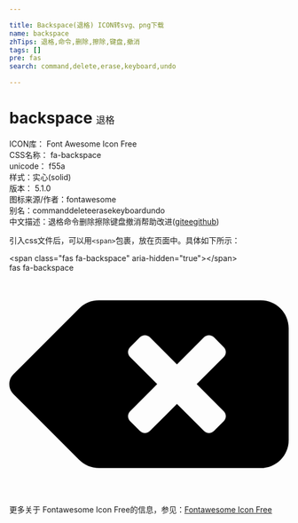 ```yaml
---

title: Backspace(退格) ICON转svg、png下载
name: backspace
zhTips: 退格,命令,删除,擦除,键盘,撤消
tags: []
pre: fas
search: command,delete,erase,keyboard,undo

---
```


# backspace  <small style="font-size: 60%;font-weight: 100">退格</small>


<div class="detail-page">
<p>
<span>
ICON库：
<span class="badge-secondary badge">Font Awesome Icon Free</span> 
</span>
<br/>
<span>
CSS名称：
<span class="badge-secondary badge">fa-backspace</span> 
</span>
<br/>
<span>
unicode：
<span class="badge-secondary badge">f55a</span> 
<copy-btn content='f55a' btn-title=""></copy-btn>
<copy-btn :content='String.fromCodePoint(parseInt("f55a", 16))' btn-title="复制U"></copy-btn>
</span><br/><span>样式：<span class="badge-light badge">实心(solid)</span></span>
<br/>
<span>
版本：
<span class="badge-secondary badge">5.1.0</span> 
</span>
<br/>
<span>图标来源/作者：<span class="badge-light badge">fontawesome</span></span> 
<br/>
<span>别名：<span class="badge-light badge">command</span><span class="badge-light badge">delete</span><span class="badge-light badge">erase</span><span class="badge-light badge">keyboard</span><span class="badge-light badge">undo</span></span><br/><span class="zh-detail">中文描述：<span class="badge-primary badge">退格</span><span class="badge-primary badge">命令</span><span class="badge-primary badge">删除</span><span class="badge-primary badge">擦除</span><span class="badge-primary badge">键盘</span><span class="badge-primary badge">撤消</span><span class="help-link"><span>帮助改进</span>(<a href="https://gitee.com/liuwave/icon-helper/edit/master/json/fontawesome/solid/backspace.json" target="_blank" rel="noopener noreferrer">gitee</a><a href="https://github.com/liuwave/icon-helper/edit/master/json/fontawesome/solid/backspace.json" target="_blank" rel="noopener noreferrer">github</a></span>)</span><br/>
</p>
</div>
<div class="alert alert-dark">
  <i class="fas fa-backspace fa-xs"></i>
  <i class="fas fa-backspace fa-sm"></i>
  <i class="fas fa-backspace fa-lg"></i>
  <i class="fas fa-backspace fa-2x"></i>
  <i class="fas fa-backspace fa-3x"></i>
  <i class="fas fa-backspace fa-5x"></i>
  <i class="fas fa-backspace fa-7x"></i>
</div>
<div>
  <p>引入css文件后，可以用<code>&lt;span&gt;</code>包裹，放在页面中。具体如下所示：    
  </p>
  <div class="alert alert-primary" style="font-size: 14px">
    &lt;span class="fas fa-backspace" aria-hidden="true"&gt;&lt;/span&gt;
    <copy-btn content='<span class="fas fa-backspace" aria-hidden="true"></span>'></copy-btn>
  </div>
  <div class="alert alert-secondary">
    <i class="fas fa-backspace"
    style="font-size: 24px"
    aria-hidden="true"></i> fas fa-backspace
    <copy-btn content="fas fa-backspace" btn-title="复制图标名称"></copy-btn>
  </div>
</div>
<div id="svg" class="svg-wrap">
<svg xmlns="http://www.w3.org/2000/svg" viewBox="0 0 640 512"><path d="M576 64H205.26A63.97 63.97 0 0 0 160 82.75L9.37 233.37c-12.5 12.5-12.5 32.76 0 45.25L160 429.25c12 12 28.28 18.75 45.25 18.75H576c35.35 0 64-28.65 64-64V128c0-35.35-28.65-64-64-64zm-84.69 254.06c6.25 6.25 6.25 16.38 0 22.63l-22.62 22.62c-6.25 6.25-16.38 6.25-22.63 0L384 301.25l-62.06 62.06c-6.25 6.25-16.38 6.25-22.63 0l-22.62-22.62c-6.25-6.25-6.25-16.38 0-22.63L338.75 256l-62.06-62.06c-6.25-6.25-6.25-16.38 0-22.63l22.62-22.62c6.25-6.25 16.38-6.25 22.63 0L384 210.75l62.06-62.06c6.25-6.25 16.38-6.25 22.63 0l22.62 22.62c6.25 6.25 6.25 16.38 0 22.63L429.25 256l62.06 62.06z"/></svg>
</div>
<detail full-name='fa-backspace'></detail>
    
<div><p>更多关于  Fontawesome Icon Free的信息，参见：<a target="_blank" href="https://iconhelper.cn/fontawesome.html">Fontawesome Icon Free</a>
</p></div>

